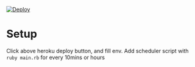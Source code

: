 [![Deploy](https://www.herokucdn.com/deploy/button.svg)](https://heroku.com/deploy?template=https://github.com/toshipon/bitcoin-arbitrage)

# Setup

Click above heroku deploy button, and fill env.
Add scheduler script with `ruby main.rb` for every 10mins or hours
